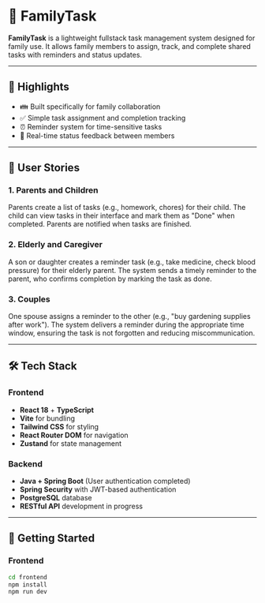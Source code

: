 # 🏡 FamilyTask

**FamilyTask** is a lightweight fullstack task management system designed for family use. It allows family members to assign, track, and complete shared tasks with reminders and status updates.

---

## 🌟 Highlights

- 👪 Built specifically for family collaboration
- ✅ Simple task assignment and completion tracking
- ⏰ Reminder system for time-sensitive tasks
- 🔄 Real-time status feedback between members

---

## 👤 User Stories

### 1. Parents and Children

Parents create a list of tasks (e.g., homework, chores) for their child. The child can view tasks in their interface and mark them as "Done" when completed. Parents are notified when tasks are finished.

### 2. Elderly and Caregiver

A son or daughter creates a reminder task (e.g., take medicine, check blood pressure) for their elderly parent. The system sends a timely reminder to the parent, who confirms completion by marking the task as done.

### 3. Couples

One spouse assigns a reminder to the other (e.g., "buy gardening supplies after work"). The system delivers a reminder during the appropriate time window, ensuring the task is not forgotten and reducing miscommunication.

---

## 🛠 Tech Stack

### Frontend

- **React 18** + **TypeScript**
- **Vite** for bundling
- **Tailwind CSS** for styling
- **React Router DOM** for navigation
- **Zustand** for state management

### Backend

- **Java + Spring Boot** (User authentication completed)
- **Spring Security** with JWT-based authentication
- **PostgreSQL** database
- **RESTful API** development in progress

---

## 🧪 Getting Started

### Frontend

```bash
cd frontend
npm install
npm run dev
